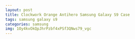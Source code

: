 ```yaml
---
layout: post
title: Clockwork Orange Antihero Samsung Galaxy S9 Case
tags: samsung galaxy s9
categories: samsung
img: 1Oy4kvOkQpJhrPzbf4xPSf3QNws79_vgc
---
```

